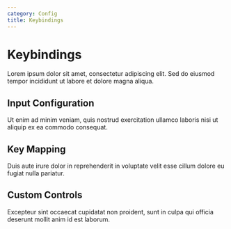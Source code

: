 ```yaml
---
category: Config
title: Keybindings
---
```


# Keybindings

Lorem ipsum dolor sit amet, consectetur adipiscing elit. Sed do eiusmod tempor incididunt ut labore et dolore magna aliqua.

## Input Configuration

Ut enim ad minim veniam, quis nostrud exercitation ullamco laboris nisi ut aliquip ex ea commodo consequat.

## Key Mapping

Duis aute irure dolor in reprehenderit in voluptate velit esse cillum dolore eu fugiat nulla pariatur.

## Custom Controls

Excepteur sint occaecat cupidatat non proident, sunt in culpa qui officia deserunt mollit anim id est laborum.